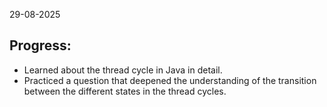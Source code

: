 29-08-2025

## Progress:
* Learned about the thread cycle in Java in detail.
* Practiced a question that deepened the understanding of the transition between the different states in the thread cycles.
